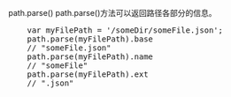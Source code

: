path.parse()
path.parse()方法可以返回路径各部分的信息。
<pre>
    var myFilePath = '/someDir/someFile.json';
    path.parse(myFilePath).base
    // "someFile.json"
    path.parse(myFilePath).name
    // "someFile"
    path.parse(myFilePath).ext
    // ".json"
</pre>